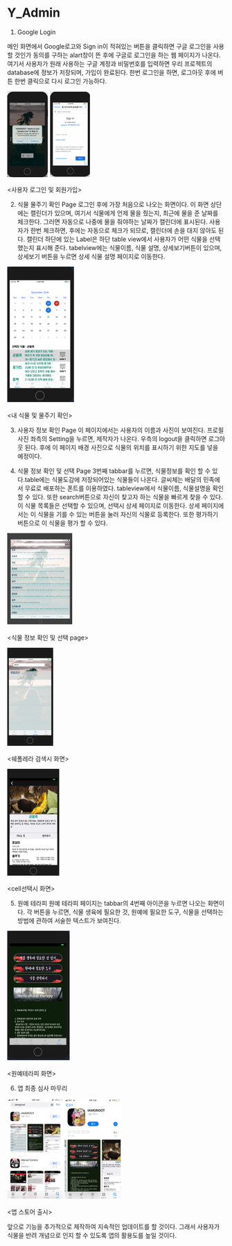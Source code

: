 # Y_Admin
1) Google Login

메인 화면에서 Google로고와 Sign in이 적혀있는 버튼을 클릭하면 구글 로그인을 사용할 것인가 동의를 구하는 alart창이 뜬 후에 구글로 로그인을 하는 웹 페이지가 나온다. 여기서 사용자가 원래 사용하는 구글 계정과 비밀번호를 입력하면 우리 프로젝트의 database에 정보가 저장되며, 가입이 완료된다. 한번 로그인을 하면, 로그아웃 후에 버튼 한번 클릭으로 다시 로그인 가능하다.

![loginIMG](./IMG/loginIMG.png)
![loginIMG(2)](./IMG/loginIMG(2).png)

<사용자 로그인 및 회원가입>

2) 식물 물주기 확인 Page
로그인 후에 가장 처음으로 나오는 화면이다. 이 화면 상단에는 캘린더가 있으며, 여기서 식물에게 언제 물을 줬는지, 최근에 물을 준 날짜를 체크한다. 그러면 자동으로 나중에 물을 줘야하는 날짜가 캘린더에 표시된다. 사용자가 한번 체크하면, 후에는 자동으로 체크가 되므로, 캘린더에 손을 대지 않아도 된다. 
캘린더 하단에 있는 Label은 하단 table view에서 사용자가 어떤 식물을 선택했는지 표시해 준다. tabelview에는 식물이름, 식물 설명, 상세보기버튼이 있으며, 상세보기 버튼을 누르면 상세 식물 설명 페이지로 이동한다.

![mainIMG](./IMG/mainIMG.png) 

<내 식물 및 물주기 확인> 

3) 사용자 정보 확인 Page
이 페이지에서는 사용자의 이름과 사진이 보여진다. 프로필 사진 좌측의 Setting을 누르면, 제작자가 나온다. 우측의 logout을 클릭하면 로그아웃 된다. 후에 이 페이지 배경 사진으로 식물의 위치를 표시하기 위한 지도를 넣을 예정이다.
 

4) 식물 정보 확인 및 선택 Page
3번째 tabbar를 누르면, 식물정보를 확인 할 수 있다.table에는 식물도감에 저장되어있는 식물들이 나온다. 글씨체는 배달의 민족에서 무료로 배포하는 폰트를 이용하였다. tableview에서 식물이름, 식물설명을 확인할 수 있다. 또한 search버튼으로 자신이 찾고자 하는 식물을 빠르게 찾을 수 있다. 이 식물 목록들은 선택할 수 있으며, 선택시 상세 페이지로 이동한다. 상세 페이지에서는 이 식물을 기를 수 있는 버튼을 눌러 자신의 식물로 등록한다. 또한 평가하기 버튼으로 이 식물을 평가 할 수 있다.

![plantInfo](./IMG/plantInfo.png) 

<식물 정보 확인 및 선택 page>      

![searchPlant](./IMG/searchPlant.png) 

<쉐폴레라 검색시 화면>     

![plantInfo(2)](./IMG/plantInfo(2).png) 

<cell선택시 화면>

5) 원예 테라피
원예 테라피 페이지는 tabbar의 4번째 아이콘을 누르면 나오는 화면이다. 각 버튼을 누르면, 식물 생육에 필요한 것, 원예에 필요한 도구, 식물을 선택하는 방법에 관하여 서술한 텍스트가 보여진다.

![threa](./IMG/threa.png) 

<원예테라피 화면>


6)  앱 최종 심사 마무리 

![appStore](./IMG/appStore.png) 

<앱 스토어 출시>

앞으로 기능을 추가적으로 제작하여 지속적인 업데이트를 할 것이다. 그래서 사용자가 식물을 반려 개념으로 인지 할 수 있도록 앱의 활용도를 높일 것이다.



